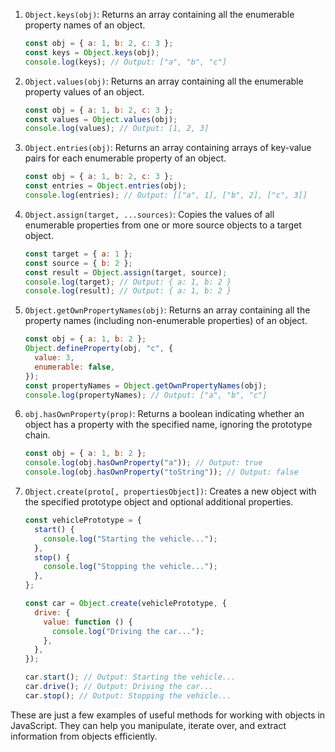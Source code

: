 1. `Object.keys(obj)`: Returns an array containing all the enumerable property names of an object.

   ```javascript
   const obj = { a: 1, b: 2, c: 3 };
   const keys = Object.keys(obj);
   console.log(keys); // Output: ["a", "b", "c"]
   ```

2. `Object.values(obj)`: Returns an array containing all the enumerable property values of an object.

   ```javascript
   const obj = { a: 1, b: 2, c: 3 };
   const values = Object.values(obj);
   console.log(values); // Output: [1, 2, 3]
   ```

3. `Object.entries(obj)`: Returns an array containing arrays of key-value pairs for each enumerable property of an object.

   ```javascript
   const obj = { a: 1, b: 2, c: 3 };
   const entries = Object.entries(obj);
   console.log(entries); // Output: [["a", 1], ["b", 2], ["c", 3]]
   ```

4. `Object.assign(target, ...sources)`: Copies the values of all enumerable properties from one or more source objects to a target object.

   ```javascript
   const target = { a: 1 };
   const source = { b: 2 };
   const result = Object.assign(target, source);
   console.log(target); // Output: { a: 1, b: 2 }
   console.log(result); // Output: { a: 1, b: 2 }
   ```

5. `Object.getOwnPropertyNames(obj)`: Returns an array containing all the property names (including non-enumerable properties) of an object.

   ```javascript
   const obj = { a: 1, b: 2 };
   Object.defineProperty(obj, "c", {
     value: 3,
     enumerable: false,
   });
   const propertyNames = Object.getOwnPropertyNames(obj);
   console.log(propertyNames); // Output: ["a", "b", "c"]
   ```

6. `obj.hasOwnProperty(prop)`: Returns a boolean indicating whether an object has a property with the specified name, ignoring the prototype chain.

   ```javascript
   const obj = { a: 1, b: 2 };
   console.log(obj.hasOwnProperty("a")); // Output: true
   console.log(obj.hasOwnProperty("toString")); // Output: false
   ```

7. `Object.create(proto[, propertiesObject])`: Creates a new object with the specified prototype object and optional additional properties.

   ```javascript
   const vehiclePrototype = {
     start() {
       console.log("Starting the vehicle...");
     },
     stop() {
       console.log("Stopping the vehicle...");
     },
   };

   const car = Object.create(vehiclePrototype, {
     drive: {
       value: function () {
         console.log("Driving the car...");
       },
     },
   });

   car.start(); // Output: Starting the vehicle...
   car.drive(); // Output: Driving the car...
   car.stop(); // Output: Stopping the vehicle...
   ```

These are just a few examples of useful methods for working with objects in JavaScript. They can help you manipulate, iterate over, and extract information from objects efficiently.
